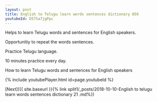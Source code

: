 ```yaml
---
layout: post
title: English to Telugu learn words sentences dictionary 859 
youtubeId: D57Sa7jgPpc
---
```

 
 
Helps to learn Telugu words and sentences for English speakers.

Opportunitiy to repeat the words sentences. 

Practice Telugu language. 
 
10 minutes practice every day. 
 
How to learn Telugu words and sentences for English speakers 
 
{% include youtubePlayer.html id=page.youtubeId %}
 
 
[Next]({{ site.baseurl }}{% link  split1/_posts/2018-10-10-English to telugu learn words sentences dictionary 21 .md%})
 
